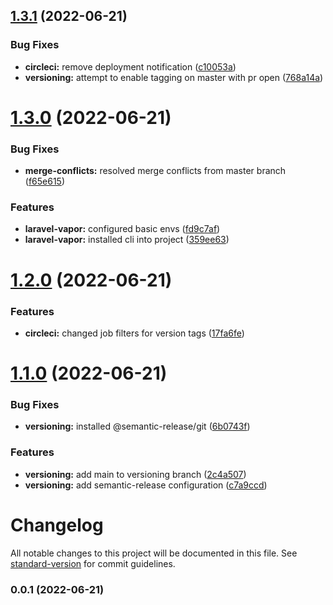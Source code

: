 ## [1.3.1](https://github.com/mapmarker/mapmarker.io/compare/1.3.0...1.3.1) (2022-06-21)


### Bug Fixes

* **circleci:** remove deployment notification ([c10053a](https://github.com/mapmarker/mapmarker.io/commit/c10053a04027d77c0a268f885198f1150732da68))
* **versioning:** attempt to enable tagging on master with pr open ([768a14a](https://github.com/mapmarker/mapmarker.io/commit/768a14a50dad3181d0688f9dc7f2cff7828f5434))

# [1.3.0](https://github.com/mapmarker/mapmarker.io/compare/1.2.0...1.3.0) (2022-06-21)


### Bug Fixes

* **merge-conflicts:** resolved merge conflicts from master branch ([f65e615](https://github.com/mapmarker/mapmarker.io/commit/f65e6157775f1fb73f3bd1e7ac4befe28257d492))


### Features

* **laravel-vapor:** configured basic envs ([fd9c7af](https://github.com/mapmarker/mapmarker.io/commit/fd9c7af08431edefa519e92c705e57b7b3119a4a))
* **laravel-vapor:** installed cli into project ([359ee63](https://github.com/mapmarker/mapmarker.io/commit/359ee635f1906d69c2f24557bf2390cd879b88fc))

# [1.2.0](https://github.com/mapmarker/mapmarker.io/compare/1.1.0...1.2.0) (2022-06-21)


### Features

* **circleci:** changed job filters for version tags ([17fa6fe](https://github.com/mapmarker/mapmarker.io/commit/17fa6fe2dfd5a0b2b7135c0f80f16568d9a69c66))

# [1.1.0](https://github.com/mapmarker/mapmarker.io/compare/v1.0.1...1.1.0) (2022-06-21)


### Bug Fixes

* **versioning:** installed @semantic-release/git ([6b0743f](https://github.com/mapmarker/mapmarker.io/commit/6b0743f6a9cee4c9647bc71a0173f98f20ec21e5))


### Features

* **versioning:** add main to versioning branch ([2c4a507](https://github.com/mapmarker/mapmarker.io/commit/2c4a507ecbac3bbd360be97e3bd2b780ed6b2155))
* **versioning:** add semantic-release configuration ([c7a9ccd](https://github.com/mapmarker/mapmarker.io/commit/c7a9ccde64017d15aea861d6cb8d521f7cf13f0e))

# Changelog

All notable changes to this project will be documented in this file. See [standard-version](https://github.com/conventional-changelog/standard-version) for commit guidelines.

### 0.0.1 (2022-06-21)
